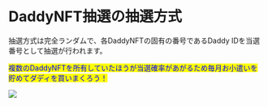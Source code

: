 # DaddyNFT抽選の抽選方式

抽選方式は完全ランダムで、各DaddyNFTの固有の番号であるDaddy IDを当選番号として抽選が行われます。

<mark style="color:blue;">複数のDaddyNFTを所有していたほうが当選確率があがるため毎月お小遣いを貯めてダディを買いまくろう！</mark>

![](https://github.com/crazyanimalfactory/daddynft/blob/main/.gitbook/assets/image%20\(1\).png)
